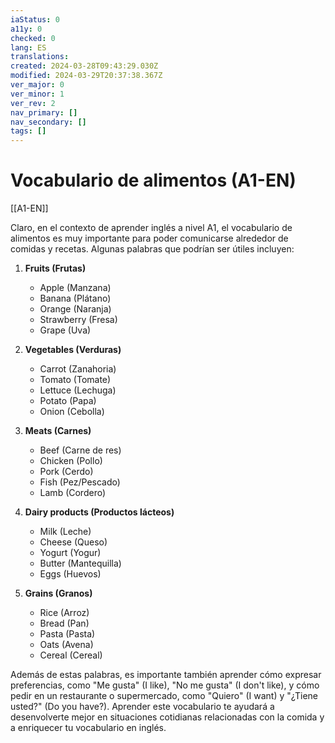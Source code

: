 ```yaml
---
iaStatus: 0
a11y: 0
checked: 0
lang: ES
translations: 
created: 2024-03-28T09:43:29.030Z
modified: 2024-03-29T20:37:38.367Z
ver_major: 0
ver_minor: 1
ver_rev: 2
nav_primary: []
nav_secondary: []
tags: []
---
```

# Vocabulario de alimentos (A1-EN)

[[A1-EN]]

Claro, en el contexto de aprender inglés a nivel A1, el vocabulario de alimentos es muy importante para poder comunicarse alrededor de comidas y recetas. Algunas palabras que podrían ser útiles incluyen:

1. **Fruits (Frutas)**
   - Apple (Manzana)
   - Banana (Plátano)
   - Orange (Naranja)
   - Strawberry (Fresa)
   - Grape (Uva)

2. **Vegetables (Verduras)**
   - Carrot (Zanahoria)
   - Tomato (Tomate)
   - Lettuce (Lechuga)
   - Potato (Papa)
   - Onion (Cebolla)

3. **Meats (Carnes)**
   - Beef (Carne de res)
   - Chicken (Pollo)
   - Pork (Cerdo)
   - Fish (Pez/Pescado)
   - Lamb (Cordero)

4. **Dairy products (Productos lácteos)**
   - Milk (Leche)
   - Cheese (Queso)
   - Yogurt (Yogur)
   - Butter (Mantequilla)
   - Eggs (Huevos)

5. **Grains (Granos)**
   - Rice (Arroz)
   - Bread (Pan)
   - Pasta (Pasta)
   - Oats (Avena)
   - Cereal (Cereal)

Además de estas palabras, es importante también aprender cómo expresar preferencias, como "Me gusta" (I like), "No me gusta" (I don't like), y cómo pedir en un restaurante o supermercado, como "Quiero" (I want) y "¿Tiene usted?" (Do you have?). Aprender este vocabulario te ayudará a desenvolverte mejor en situaciones cotidianas relacionadas con la comida y a enriquecer tu vocabulario en inglés.
